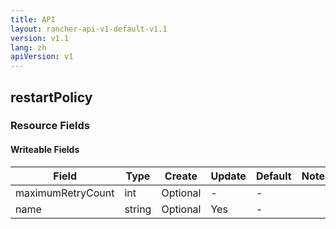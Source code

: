 ```yaml
---
title: API
layout: rancher-api-v1-default-v1.1
version: v1.1
lang: zh
apiVersion: v1
---
```


## restartPolicy



### Resource Fields

#### Writeable Fields

Field | Type | Create | Update | Default | Notes
---|---|---|---|---|---
maximumRetryCount | int | Optional | - | - | 
name | string | Optional | Yes | - | 



<br>
